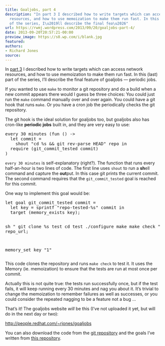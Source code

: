 ```yaml
---
title: Goaljobs, part 4
description: "In part 3 I described how to write targets which can access network
  resources, and how to use memoization to make them run fast. In this (last) part
  of the series, I\u2019ll describe the final fea\u2026"
url: https://rwmj.wordpress.com/2013/09/20/goaljobs-part-4/
date: 2013-09-20T20:57:21-00:00
preview_image: https://s0.wp.com/i/blank.jpg
featured:
authors:
- Richard Jones
source:
---
```


<p>In <a href="https://rwmj.wordpress.com/2013/09/20/goaljobs-part-3/">part 3</a> I described how to write targets which can access network resources, and how to use memoization to make them run fast.  In this (last) part of the series, I&rsquo;ll describe the final feature of goaljobs &mdash; periodic jobs.</p>
<p>If you wanted to use <code>make</code> to monitor a git repository and do a build when a new commit appears there would I guess be three choices: You could just run the <code>make</code> command manually over and over again.  You could have a git hook that runs <code>make</code>.  Or you have a cron job the periodically checks the git repository.</p>
<p>The git hook is the ideal solution for goaljobs too, but goaljobs also has cron-like <b>periodic jobs</b> built in, and they are very easy to use:</p>
<pre>
every 30 minutes (fun () -&gt;
  let commit =
    shout &quot;cd %s &amp;&amp; git rev-parse HEAD&quot; repo in
  require (git_commit_tested commit)
)
</pre>
<p><code>every 30 minutes</code> is self-explanatory (right?).  The function that runs every half-an-hour is two lines of code.  The first line uses <code>shout</code> to run a <b>sh</b>ell command and capture the <b>out</b>put.  In this case git prints the current commit.  The second command requires that the <code>git_commit_tested</code> goal is reached for this commit.</p>
<p>One way to implement this goal would be:</p>
<pre>
let goal git_commit_tested commit =
  let key = sprintf &quot;repo-tested-%s&quot; commit in
  target (memory_exists key);

  sh &quot;
      git clone %s test
      cd test
      ./configure
      make
      make check
  &quot; repo_url;

  memory_set key &quot;1&quot;
</pre>
<p>This code clones the repository and runs <code>make check</code> to test it.  It uses the Memory (ie. memoization) to ensure that the tests are run at most once per commit.</p>
<p>Actually this is not quite true: the tests run successfully once, but if the test fails, it will keep running every 30 minutes and nag you about it.  It&rsquo;s trivial to change the memoization to remember failures as well as successes, or you could consider the repeated nagging to be a feature not a bug &hellip;</p>
<p>That&rsquo;s it!  The goaljobs website <i>will</i> be this (I&rsquo;ve not uploaded it yet, but will do in the next day or two):</p>
<p><a href="http://people.redhat.com/~rjones/goaljobs" rel="nofollow">http://people.redhat.com/~rjones/goaljobs</a></p>
<p>You can also download the code from the <a href="http://git.annexia.org/?p=goaljobs.git%3Ba=summary - [404 Not Found]">git repository</a> and the goals I&rsquo;ve written from <a href="http://git.annexia.org/?p=goals.git%3Ba=summary - [404 Not Found]">this repository</a>.</p>

